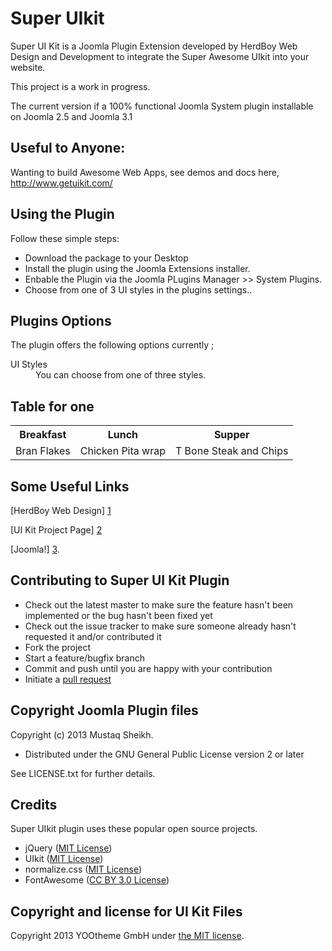 Super UIkit
==========

Super UI Kit is a Joomla Plugin Extension developed by HerdBoy Web Design and Development to integrate the Super Awesome UIkit into your website.

This project is a work in progress. 

The current version if a 100% functional Joomla System plugin installable on Joomla 2.5 and Joomla 3.1


Useful to Anyone:
----------------

Wanting to build Awesome Web Apps, see demos and docs here, http://www.getuikit.com/

Using the Plugin
-----------------

Follow these simple steps:

* Download the package to your Desktop
* Install the plugin using the Joomla Extensions installer.
* Enbable the Plugin via the Joomla PLugins Manager  >>  System Plugins.
* Choose from one of 3 UI styles in the plugins settings..


Plugins Options
---------------

The plugin offers the following options currently ;

<dl>
  <dt>UI Styles</dt>
  <dd>You can choose from one of three styles.</dd>
</dl>

Table for one
-------------

<table>
  <tr>
    <th>Breakfast</th><th>Lunch</th><th>Supper</th>
  </tr>
  <tr>
    <td>Bran Flakes</td><td>Chicken Pita wrap</td><td>T Bone Steak and Chips</td>
  </tr>
</table>

Some Useful Links
--------------------

[HerdBoy Web Design] [1]

[UI Kit Project Page] [2]

[Joomla!] [3].

  [1]: http://herdboy.com/        "HerdBoy Web Design"
  [2]: http://www.getuikit.com/  "UI Kit Project Page"
  [3]: http://joomla.org/    "Joomla!"
  
Contributing to Super UI Kit Plugin
-----------------------------------------

* Check out the latest master to make sure the feature hasn't been implemented or the bug hasn't been fixed yet
* Check out the issue tracker to make sure someone already hasn't requested it and/or contributed it
* Fork the project
* Start a feature/bugfix branch
* Commit and push until you are happy with your contribution
* Initiate a [pull request](https://help.github.com/articles/using-pull-requests)


Copyright Joomla Plugin files
-----------------------------

Copyright (c) 2013 Mustaq Sheikh.

* Distributed under the GNU General Public License version 2 or later

See LICENSE.txt for further details. 

## Credits

Super UIkit plugin uses these popular open source projects.

* jQuery ([MIT License](http://opensource.org/licenses/MIT))
* UIkit ([MIT License](https://github.com/uikit/uikit))
* normalize.css ([MIT License](http://opensource.org/licenses/MIT))
* FontAwesome ([CC BY 3.0 License](http://creativecommons.org/licenses/by/3.0/))

## Copyright and license for UI Kit Files

Copyright 2013 YOOtheme GmbH under [the MIT license](LICENSE.md).
